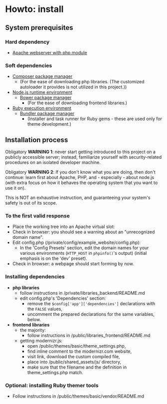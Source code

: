 # Howto: install


## System prerequisites

### Hard dependency

- [Apache webserver with php module][amp]

### Soft dependencies

- [Composer package manager][composer]
  - (For the ease of downloading php libraries. (The customized autoloader it
    provides is not utilized in this project.))
- [Node.js runtime environment][nodejs]
  - [Bower package manager][bower]
      - (For the ease of downloading frontend libraries.)
- [Ruby execution environment][ruby]
  - [Bundler package manager][bundler]
      - (Installer and task runner for Ruby gems - these are used only for theme
        development.)


## Installation process

Obligatory **WARNING 1**: never start getting introduced to this project on
a publicly accessible server; instead, familiarize yourself with
security-related procedures on an isolated developer machine.

Obligatory **WARNING 2**: If you don't know what you are doing, then don't
continue: learn first about Apache, PHP, and - especially - about node.js (with
extra focus on how it behaves the operating system that you want to use it on).

This is NOT an exhaustive instruction, and guaranteeing your system's safety is
out of its scope.

### To the first valid response

- Place the working tree into an Apache virtual slot:
- Check in browser: you should see a warning about an
  "unrecognized domain name".
- Edit config.php (/private/config/example_website/config.php):
  - In the 'Config Presets' section, edit the domain names for your various
    environments (`HTTP_HOST` in `phpinfo()`'s output) (initial emphasis is on the
    'dev' preset).
- Check in browser: a webpage should start forming by now.

### Installing dependencies

- **php libraries**
  - follow instructions in /private/libraries_backend/README.md
  - edit config.php's 'Dependencies' section:
      - remove the `$config['app']['dependencies']` declarations with the
        `FALSE` values,
      - uncomment the prepared declarations for the same variables, below.
- **frontend libraries**
  - the majority:
      - follow instructions in /public/libraries_frontend/README.md
  - getting modernizr.js:
      - open /public/themes/basic/theme_settings.php,
      - find inline comment to the modernizr.com website,
      - visit link, download the custom compiled file,
      - place into /public/shared_assets/js/ directory,
      - make sure that the filename and the definition in theme_settings.php
        match.

### Optional: installing Ruby themer tools

- Follow instructions in /public/themes/basic/vendor/README.md


[amp]: https://www.apachefriends.org/
[composer]: https://getcomposer.org/
[nodejs]: http://nodejs.org/
[bower]: http://bower.io/
[ruby]: https://www.ruby-lang.org/en/downloads/
[bundler]: http://bundler.io/
